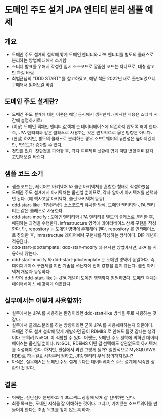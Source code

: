 # 도메인 주도 설계 JPA 엔티티 분리 샘플 예제

## 개요
- 도메인 주도 설계의 철학에 맞게 도메인 엔티티와 JPA 엔티티를 별도의 클래스로 분리하는 방법에 대해서 소개함
- 스터디 발표를 위해서 작성한 임시 소스코드로 깔끔한 코드는 아니므로, 대충 참고만 하길 바람
- 최범균님의 "DDD START" 를 참고하였고, 해당 책은 2022년 새로 출판되었으니 구매해서 읽어보길 바람

## 도메인 주도 설계란?
- 도메인 주도 설계에 대한 이론은 해당 문서에서 생략한다. (자세한 내용은 스터디 시간에 설명하기로)
- (이상) 도메인 객체인 엔티티,값객체 는 데이터베이스에 의존하지 않도록 해야 한다. 즉, JPA 엔티티와 같은 클래스로 사용하는 것은 원칙적으로 옳은 방향은 아니다.
- (현실) 하지만, 별도의 클래스로 분리하는 경우 소프트웨어의 유연성은 높아지겠지만, 복잡도가 증가할 수 있다.
- 정답은 없다. 장단점을 파악한 후, 각자 프로젝트 상황에 맞게 어떤 방향으로 갈지 고민해보길 바란다.

## 샘플 코드 소개
- 샘플 코드는, 레이어드 아키텍처 와 클린 아키텍처를 혼합한 형태로 작성하였음
- 도메인 주도 설계에서 아키텍처는 옵션일 뿐이므로, 각자 알아서 아키텍처를 선택하면 된다. (예 헥사고날 아키텍처, 클린 아키텍처 등등)
- ddd-start-like : 최범균님의 소스코드와 유사한 방식, 도메인 엔티티와 JPA 엔티티는 같은 클래스로 사용한다.
- ddd-start-modify : 도메인 엔티티와 JPA 엔티티를 별도의 클래스로 분리한 후, 매핑하는 과정을 수행한다. infrastructure 영역에 데이터베이스 상세 구현을 작성한다. 단, repository 는 도메인 영역에 존재해야 한다. repository 를 인터페이스로 정의한 후, infrastructure 레이어에서 구현체를 작성하는 방식이다. DIP 개념이 적용된다. 
- ddd-start-jdbctemplate : ddd-start-modify 와 유사한 방법이지만, JPA 를 사용하지 않는다. 
- ddd-start-modify 와 ddd-start-jdbctemplate 는 도메인 영역이 동일하다. 즉, 데이터베이스 구현체를 어떤 기술을 쓰는지에 전혀 영향을 받지 않는다. 클린 아키텍처 개념과 동일하다. 
- 반면에 ddd-start-like 는 JPA 개념이 도메인 영역까지 침범하였다. 도메인 객체는 데이터베이스 에 강하게 의존한다. 

## 실무에서는 어떻게 사용할까? 
- 실무에서는 JPA 를 사용하는 환경이라면 ddd-start-like 방식을 주로 사용하는 것 같다.
- 실무에서 클래스 분리를 하는 방향이라면 굳이 JPA 를 사용해야하는지 의문이다. 도메인 주도 설계 철학에 맞게 개발하면 굳이 RDMBS 로 안해도 될것 같다는 생각이다. 오히려 NoSQL 이 적합할 수 있다. 어쩃든, 도메인 주도 철학에 의하면 데이터베이스는 옵션일 뿐이다. NoSQL, RDBMS 어떤 걸 선택해도 상관없도록 아키텍처를 작성해야 한다. 하지만, 현실에서 과연 그렇게 될까? 일반적으로 MySQL(AWS RDB)로 하는걸로 시작부터 정하고, JPA 엔티티 부터 정의하지 않나? 
- 아직은, 실무에서는 도메인 주도 설계 보다는 데이터베이스 주도 설계에 익숙한 상황인 것 같다.

## 결론
- 어쨋든, 장단점이 분명하고 각 프로젝트 상황에 맞게 잘 선택하면 된다.
- 최종 목표는, 도메인 지식을 잘 이해하는 것이다. 그리고, 가치있는 소프트웨어를 만들어야 한다는 최종 목표를 잊지 않도록 하자.  
